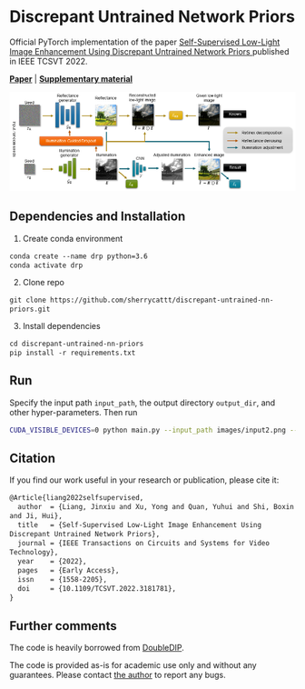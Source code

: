 # Discrepant Untrained Network Priors

Official PyTorch implementation of the
paper [Self-Supervised Low-Light Image Enhancement Using Discrepant Untrained Network Priors
](https://ieeexplore.ieee.org/document/9792425/) published in IEEE TCSVT 2022.

[**Paper**](./docs/liang_et_al_2022_self-supervised_low-light_image_enhancement_using_discrepant_untrained_network%20(suppl).pdf)
 | 
[**Supplementary material**](./docs/liang_et_al_2022_self-supervised_low-light_image_enhancement_using_discrepant_untrained_network%20(suppl).pdf)

![Framework](./figs/framework.png)


## Dependencies and Installation


1. Create conda environment

```
conda create --name drp python=3.6
conda activate drp
```

2. Clone repo

```
git clone https://github.com/sherrycattt/discrepant-untrained-nn-priors.git
```
3. Install dependencies

```
cd discrepant-untrained-nn-priors
pip install -r requirements.txt
```

## Run

Specify the input path ```input_path```, the output directory ```output_dir```, and other hyper-parameters. Then run

```bash
CUDA_VISIBLE_DEVICES=0 python main.py --input_path images/input2.png --output_dir output --num_iter 15000 --show_every 1000 --drop_tau 0.1  
```

## Citation

If you find our work useful in your research or publication, please cite it:

```
@Article{liang2022selfsupervised,
  author  = {Liang, Jinxiu and Xu, Yong and Quan, Yuhui and Shi, Boxin and Ji, Hui},
  title   = {Self-Supervised Low-Light Image Enhancement Using Discrepant Untrained Network Priors},
  journal = {IEEE Transactions on Circuits and Systems for Video Technology},
  year    = {2022},
  pages   = {Early Access},
  issn    = {1558-2205},
  doi     = {10.1109/TCSVT.2022.3181781},
}
```

## Further comments

The code is heavily borrowed from [DoubleDIP](https://github.com/yossigandelsman/DoubleDIP).

The code is provided as-is for academic use only and without any guarantees. Please
contact [the author](mailto:cssherryliang@gmail.com) to report any bugs. 
